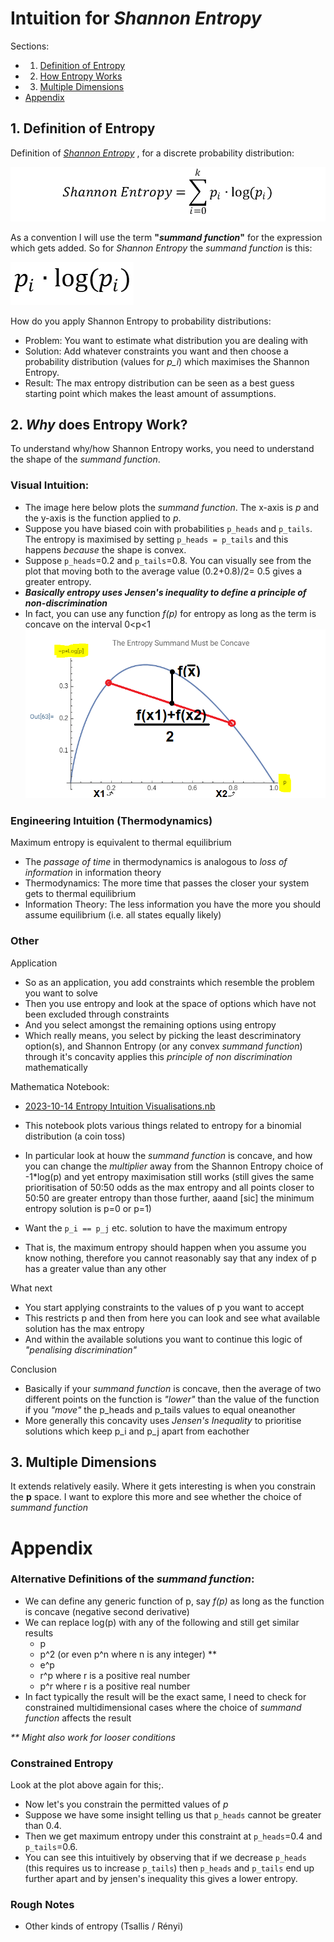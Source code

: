# Intuition for *Shannon Entropy*
Sections:
* 1. [Definition of Entropy](#1-definition-of-entropy)
* 2. [How Entropy Works](#2-why-does-entropy-work)
* 3. [Multiple Dimensions](#3-multiple-dimensions)
* [Appendix](#appendix)

## 1. Definition of Entropy
Definition of [*Shannon Entropy*](https://en.wikipedia.org/wiki/Entropy_(information_theory))
, for a discrete probability distribution:
  
  ![Shannon Entropy Definition](../images/2023-10-16%20Shannon%20Entropy.png)

As a convention I will use the term **"*summand function*"** for the expression which gets added. So for *Shannon Entropy* the *summand function* is this:

  ![Shannon Entropy Summand](../images/2023-10-16%20Shannon%20Entropy%20Summand.png)

How do you apply Shannon Entropy to probability distributions:
* Problem: You want to estimate what distribution you are dealing with
* Solution: Add whatever constraints you want and then choose a probability distribution (values for *p_i*) which maximises the Shannon Entropy.
* Result: The max entropy distribution can be seen as a best guess starting point which makes the least amount of assumptions.

## 2. *Why* does Entropy Work?
To understand why/how Shannon Entropy works, you need to understand the shape of the *summand function*.

### Visual Intuition:
* The image here below plots the *summand function*. The x-axis is *p* and the y-axis is the function applied to *p*.
* Suppose you have biased coin with probabilities `p_heads` and `p_tails`. The entropy is maximised by setting `p_heads = p_tails` and this happens *because* the shape is convex.
* Suppose `p_heads`=0.2 and `p_tails`=0.8. You can visually see from the plot that moving both to the average value (0.2+0.8)/2= 0.5 gives a greater entropy.
* ***Basically entropy uses Jensen's inequality to define a principle of non-discrimination***
* In fact, you can use any function *f(p)* for entropy as long as the term is concave on the interval 0<p<1
![Entropy Intuition Plot](../images/2023-10-16%20Entropy%20Intuition%20Plot.png)

### Engineering Intuition (Thermodynamics)
Maximum entropy is equivalent to thermal equilibrium
* The *passage of time* in thermodynamics is analogous to *loss of information* in information theory
* Thermodynamics: The more time that passes the closer your system gets to thermal equilibrium
* Information Theory: The less information you have the more you should assume equilibrium (i.e. all states equally likely)

### Other

Application
* So as an application, you add constraints which resemble the problem you want to solve
* Then you use entropy and look at the space of options which have not been excluded through constraints
* And you select amongst the remaining options using entropy
* Which really means, you select by picking the least descriminatory option(s), and Shannon Entropy (or any convex *summand function*) through it's concavity applies this *principle of non discrimination* mathematically

Mathematica Notebook:
* [2023-10-14 Entropy Intuition Visualisations.nb](https://www.wolframcloud.com/obj/5385d68a-17bc-4b69-b624-5ab9a15c106f)
* This notebook plots various things related to entropy for a binomial distribution (a coin toss)
* In particular look at houw the *summand function* is concave, and how you can change the *multiplier* away from the Shannon Entropy choice of -1*log(p) and yet entropy maximisation still works (still gives the same prioritisation of 50:50 odds as the max entropy and all points closer to 50:50 are greater entropy than those further, aaand [sic] the minimum entropy solution is p=0 or p=1)

* Want the `p_i == p_j` etc. solution to have the maximum entropy
* That is, the maximum entropy should happen when you assume you know nothing, therefore you cannot reasonably say that any index of p has a greater value than any other

What next
* You start applying constraints to the values of p you want to accept
* This restricts p and then from here you can look and see what available solution has the max entropy
* And within the available solutions you want to continue this logic of *"penalising discrimination"*

Conclusion
* Basically if your *summand function* is concave, then the average of two different points on the function is *"lower"* than the value of the function if you *"move"* the p_heads and p_tails values to equal oneanother
* More generally this concavity uses *Jensen's Inequality* to prioritise solutions which keep p_i and p_j apart from eachother


## 3. Multiple Dimensions
It extends relatively easily. Where it gets interesting is when you constrain the **p** space. I want to explore this more and see whether the choice of *summand function*

# Appendix
### Alternative Definitions of the *summand function*:
* We can define any generic function of p, say *f(p)* as long as the function is concave (negative second derivative)
* We can replace log(p) with any of the following and still get similar results
    * p
    * p^2 (or even p^n where n is any integer) **
    * e^p
    * r^p where r is a positive real number
    * p^r where r is a positive real number
* In fact typically the result will be the exact same, I need to check for constrained multidimensional cases where the choice of *summand function* affects the result

*\*\* Might also work for looser conditions*

### Constrained Entropy
Look at the plot above again for this;.
* Now let's you constrain the permitted values of *p*
* Suppose we have some insight telling us that `p_heads` cannot be greater than 0.4.
* Then we get maximum entropy under this constraint at `p_heads`=0.4 and `p_tails`=0.6.
* You can see this intuitively by observing that if we decrease `p_heads` (this requires us to increase `p_tails`) then `p_heads` and `p_tails` end up further apart and by jensen's inequality this gives a lower entropy. 

### Rough Notes
* Other kinds of entropy (Tsallis / Rényi)
